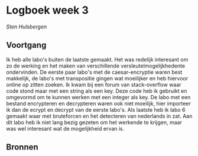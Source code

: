 # Logboek week 3

_Sten Hulsbergen_

## Voortgang

Ik heb alle labo's buiten de laatste gemaakt. Het was redelijk interesant om zo de werking en het maken van verschillende versleutelmogelijkhedente ondervinden. De eerste paar labo's met de caesar-encryptie waren best makkelijk, de labo's met transpositie gingen wat moeilijker en heb hiervoor online op zitten zoeken. Ik kwam bij een forum van stack-overflow waar code stond maar met een string als een key. Deze code heb ik gebruikt en omgevormd om te kunnen werken met een integer als key. De labo met een bestand encrypteren en decrypteren waren ook niet moeilijk, hier importeer ik dan de ecrypt en decrypt van de eerste labo's. Als laatste heb ik labo 6 gemaakt waar met bruteforcen en het detecteren van nederlands in zat. Aan dit labo heb ik niet lang bezig gezeten om het werkende te krijgen, maar was wel interesant wat de mogelijkheid ervan is.

## Bronnen

